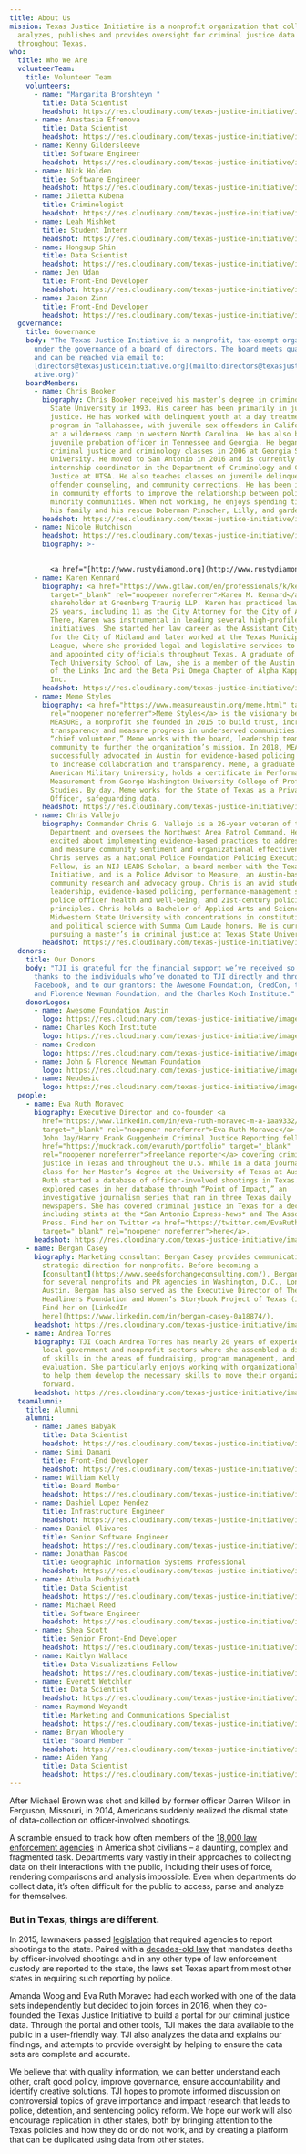 ```yaml
---
title: About Us
mission: Texas Justice Initiative is a nonprofit organization that collects,
  analyzes, publishes and provides oversight for criminal justice data
  throughout Texas.
who:
  title: Who We Are
  volunteerTeam:
    title: Volunteer Team
    volunteers:
      - name: "Margarita Bronshteyn "
        title: Data Scientist
        headshot: https://res.cloudinary.com/texas-justice-initiative/image/upload/v1594048926/Margarita_Bronshteyn_Photo_e6hjzb.jpg
      - name: Anastasia Efremova
        title: Data Scientist
        headshot: https://res.cloudinary.com/texas-justice-initiative/image/upload/v1583973637/AnastasiaEfremova_1_f5z7rz.png
      - name: Kenny Gildersleeve
        title: Software Engineer
        headshot: https://res.cloudinary.com/texas-justice-initiative/image/upload/v1595435115/KennyGildersleeve_SoftwareEngineer_rr8sef.jpg
      - name: Nick Holden
        title: Software Engineer
        headshot: https://res.cloudinary.com/texas-justice-initiative/image/upload/v1583373897/nick-holden_h6exr6.jpg
      - name: Jiletta Kubena
        title: Criminologist
        headshot: https://res.cloudinary.com/texas-justice-initiative/image/upload/v1602018078/Jiletta_Kubena_yg010w.jpg
      - name: Leah Mishket
        title: Student Intern
        headshot: https://res.cloudinary.com/texas-justice-initiative/image/upload/v1615754472/LeahMishket2_pbihl4.jpg
      - name: Hongsup Shin
        title: Data Scientist
        headshot: https://res.cloudinary.com/texas-justice-initiative/image/upload/v1583374725/hongsup-shin_hmegrv.jpg
      - name: Jen Udan
        title: Front-End Developer
        headshot: https://res.cloudinary.com/texas-justice-initiative/image/upload/v1583374509/jen-udan_auwxyy.jpg
      - name: Jason Zinn
        title: Front-End Developer
        headshot: https://res.cloudinary.com/texas-justice-initiative/image/upload/v1583374691/jason-zinn_d5mwdd.jpg
  governance:
    title: Governance
    body: "The Texas Justice Initiative is a nonprofit, tax-exempt organization
      under the governance of a board of directors. The board meets quarterly
      and can be reached via email to:
      [directors@texasjusticeinitiative.org](mailto:directors@texasjusticeiniti\
      ative.org)"
    boardMembers:
      - name: Chris Booker
        biography: Chris Booker received his master’s degree in criminology from Florida
          State University in 1993. His career has been primarily in juvenile
          justice. He has worked with delinquent youth at a day treatment
          program in Tallahassee, with juvenile sex offenders in California, and
          at a wilderness camp in western North Carolina. He has also been a
          juvenile probation officer in Tennessee and Georgia. He began teaching
          criminal justice and criminology classes in 2006 at Georgia Southern
          University. He moved to San Antonio in 2016 and is currently the
          internship coordinator in the Department of Criminology and Criminal
          Justice at UTSA. He also teaches classes on juvenile delinquency,
          offender counseling, and community corrections. He has been involved
          in community efforts to improve the relationship between police and
          minority communities. When not working, he enjoys spending time with
          his family and his rescue Doberman Pinscher, Lilly, and gardening.
        headshot: https://res.cloudinary.com/texas-justice-initiative/image/upload/v1591806510/ChrisBooker_cmcmqp.jpg
      - name: Nicole Hutchison
        headshot: https://res.cloudinary.com/texas-justice-initiative/image/upload/v1591811354/NicoleHutchison-Moore_hmikod.jpg
        biography: >-
          

          <a href="[http://www.rustydiamond.org](http://www.rustydiamond.org/)" target="_blank" rel="noopener noreferrer">Nicole Hutchison</a> is the founder and backbone of non-profit, The Rusty Diamond Network. Born out of her personal tragedy, and subsequent incarceration within TDCJ in 2018, Nicole saw the need for peer-to-peer mentorship and support within prison walls. Upon her release, the seed grew, and with a vast network in place, re-entry, parole, family services, clothing, housing and resources are now in the suite of services offered by The Rusty Diamond Network. Nicole's 25-year career in Global Fortune 500 companies, focused on software solutions and data analytics to solve organizations largest problems, gave her the  tenacity and skillset to advocate and tackle the difficult criminal justice system to fight for women's mental health and re-entry success. The Rusty Diamond Network partners with several organizations in Texas, and across the US to advocate for overall reforms and restorative justice.
      - name: Karen Kennard
        biography: <a href="https://www.gtlaw.com/en/professionals/k/kennard-karen-m"
          target="_blank" rel="noopener noreferrer">Karen M. Kennard</a> is a
          shareholder at Greenberg Traurig LLP. Karen has practiced law for over
          25 years, including 11 as the City Attorney for the City of Austin.
          There, Karen was instrumental in leading several high-profile
          initiatives. She started her law career as the Assistant City Attorney
          for the City of Midland and later worked at the Texas Municipal
          League, where she provided legal and legislative services to elected
          and appointed city officials throughout Texas. A graduate of the Texas
          Tech University School of Law, she is a member of the Austin Chapter
          of the Links Inc and the Beta Psi Omega Chapter of Alpha Kappa Alpha,
          Inc.
        headshot: https://res.cloudinary.com/texas-justice-initiative/image/upload/v1583375350/karen-kennard_em2dw2.jpg
      - name: Meme Styles
        biography: <a href="https://www.measureaustin.org/meme.html" target="_blank"
          rel="noopener noreferrer">Meme Styles</a> is the visionary behind
          MEASURE, a nonprofit she founded in 2015 to build trust, increase
          transparency and measure progress in underserved communities. As
          “chief volunteer,” Meme works with the board, leadership team and the
          community to further the organization’s mission. In 2018, MEASURE
          successfully advocated in Austin for evidence-based policing as a way
          to increase collaboration and transparency. Meme, a graduate of
          American Military University, holds a certificate in Performance
          Measurement from George Washington University College of Professional
          Studies. By day, Meme works for the State of Texas as a Privacy
          Officer, safeguarding data.
        headshot: https://res.cloudinary.com/texas-justice-initiative/image/upload/v1583375216/meme-styles_zfsh5l.jpg
      - name: Chris Vallejo
        biography: Commander Chris G. Vallejo is a 26-year veteran of the Austin Police
          Department and oversees the Northwest Area Patrol Command. He is
          excited about implementing evidence-based practices to address crime
          and measure community sentiment and organizational effectiveness.
          Chris serves as a National Police Foundation Policing Executive
          Fellow, is an NIJ LEADS Scholar, a board member with the Texas Justice
          Initiative, and is a Police Advisor to Measure, an Austin-based
          community research and advocacy group. Chris is an avid student of
          leadership, evidence-based policing, performance-management systems,
          police officer health and well-being, and 21st-century policing
          principles. Chris holds a Bachelor of Applied Arts and Science from
          Midwestern State University with concentrations in constitutional law
          and political science with Summa Cum Laude honors. He is currently
          pursuing a master’s in criminal justice at Texas State University.​
        headshot: https://res.cloudinary.com/texas-justice-initiative/image/upload/v1591806483/ChrisVallejo_zxvflj.jpg
  donors:
    title: Our Donors
    body: "TJI is grateful for the financial support we’ve received so far. Many
      thanks to the individuals who’ve donated to TJI directly and through
      Facebook, and to our grantors: the Awesome Foundation, CredCon, the John
      and Florence Newman Foundation, and the Charles Koch Institute."
    donorLogos:
      - name: Awesome Foundation Austin
        logo: https://res.cloudinary.com/texas-justice-initiative/image/upload/v1583375661/Awesome-ATX-300x300_cph3ke.png
      - name: Charles Koch Institute
        logo: https://res.cloudinary.com/texas-justice-initiative/image/upload/v1583375748/CKI-Logo-RGB-300x300_gn4m1h.png
      - name: Credcon
        logo: https://res.cloudinary.com/texas-justice-initiative/image/upload/v1583375790/credcon_logo_small_lsh3xy.jpg
      - name: John & Florence Newman Foundation
        logo: https://res.cloudinary.com/texas-justice-initiative/image/upload/v1583375822/Newmanlogo-thumb-360x200_aexkd6.png
      - name: Neudesic
        logo: https://res.cloudinary.com/texas-justice-initiative/image/upload/v1616173702/Neudesic_logo_f7e8mg.jpg
  people:
    - name: Eva Ruth Moravec
      biography: Executive Director and co-founder <a
        href="https://www.linkedin.com/in/eva-ruth-moravec-m-a-1aa9332/"
        target="_blank" rel="noopener noreferrer">Eva Ruth Moravec</a> is a 2018
        John Jay/Harry Frank Guggenheim Criminal Justice Reporting fellow, a <a
        href="https://muckrack.com/evaruth/portfolio" target="_blank"
        rel="noopener noreferrer">freelance reporter</a> covering criminal
        justice in Texas and throughout the U.S. While in a data journalism
        class for her Master’s degree at the University of Texas at Austin, Eva
        Ruth started a database of officer-involved shootings in Texas. She then
        explored cases in her database through “Point of Impact,” an
        investigative journalism series that ran in three Texas daily
        newspapers. She has covered criminal justice in Texas for a decade,
        including stints at the *San Antonio Express-News* and The Associated
        Press. Find her on Twitter <a href="https://twitter.com/EvaRuth"
        target="_blank" rel="noopener noreferrer">here</a>.
      headshot: https://res.cloudinary.com/texas-justice-initiative/image/upload/v1583373618/eva-ruth-moravec_iyilfi.jpg
    - name: Bergan Casey
      biography: Marketing consultant Bergan Casey provides communications support and
        strategic direction for nonprofits. Before becoming a
        [consultant](https://www.seedsforchangeconsulting.com/), Bergan worked
        for several nonprofits and PR agencies in Washington, D.C., London and
        Austin. Bergan has also served as the Executive Director of The
        Headliners Foundation and Women’s Storybook Project of Texas (interim).
        Find her on [LinkedIn
        here](https://www.linkedin.com/in/bergan-casey-0a18874/).
      headshot: https://res.cloudinary.com/texas-justice-initiative/image/upload/v1583374759/bergan-casey_gzudmf.jpg
    - name: Andrea Torres
      biography: TJI Coach Andrea Torres has nearly 20 years of experience in Austin’s
        local government and nonprofit sectors where she assembled a diverse set
        of skills in the areas of fundraising, program management, and program
        evaluation. She particularly enjoys working with organizational leaders
        to help them develop the necessary skills to move their organizations
        forward.
      headshot: https://res.cloudinary.com/texas-justice-initiative/image/upload/v1586287497/Andrea_Headshot_-_Copy_a3tigf.jpg
  teamAlumni:
    title: Alumni
    alumni:
      - name: James Babyak
        title: Data Scientist
        headshot: https://res.cloudinary.com/texas-justice-initiative/image/upload/v1583373811/james-babyak_cmomxc.jpg
      - name: Simi Damani
        title: Front-End Developer
        headshot: https://res.cloudinary.com/texas-justice-initiative/image/upload/v1583373850/simi-damani_laqyha.jpg
      - name: William Kelly
        title: Board Member
        headshot: https://res.cloudinary.com/texas-justice-initiative/image/upload/v1583375284/william-kelly_jtltdc.jpg
      - name: Dashiel Lopez Mendez
        title: Infrastructure Engineer
        headshot: https://res.cloudinary.com/texas-justice-initiative/image/upload/v1583373932/dashiel-lopez-mendez_ctgk5o.jpg
      - name: Daniel Olivares
        title: Senior Software Engineer
        headshot: https://res.cloudinary.com/texas-justice-initiative/image/upload/v1583373984/daniel-olivares_mwwge0.jpg
      - name: Jonathan Pascoe
        title: Geographic Information Systems Professional
        headshot: https://res.cloudinary.com/texas-justice-initiative/image/upload/v1583374057/jonathan-pascoe_lcij2b.jpg
      - name: Athula Pudhiyidath
        title: Data Scientist
        headshot: https://res.cloudinary.com/texas-justice-initiative/image/upload/v1583374106/athula-pudhiyidath_u2d1pu.jpg
      - name: Michael Reed
        title: Software Engineer
        headshot: https://res.cloudinary.com/texas-justice-initiative/image/upload/v1583374142/michael-reed_whsnoa.jpg
      - name: Shea Scott
        title: Senior Front-End Developer
        headshot: https://res.cloudinary.com/texas-justice-initiative/image/upload/v1583374476/shea-scott_y7un1c.jpg
      - name: Kaitlyn Wallace
        title: Data Visualizations Fellow
        headshot: https://res.cloudinary.com/texas-justice-initiative/image/upload/v1583374547/kaitlyn-wallace_wimcib.jpg
      - name: Everett Wetchler
        title: Data Scientist
        headshot: https://res.cloudinary.com/texas-justice-initiative/image/upload/v1583374586/everett-wetchler_nwe6hc.jpg
      - name: Raymond Weyandt
        title: Marketing and Communications Specialist
        headshot: https://res.cloudinary.com/texas-justice-initiative/image/upload/v1583374621/raymond-weyandt_gxupnz.jpg
      - name: Bryan Whoolery
        title: "Board Member "
        headshot: https://res.cloudinary.com/texas-justice-initiative/image/upload/v1583375412/bryan-whoolery_ifvocg.jpg
      - name: Aiden Yang
        title: Data Scientist
        headshot: https://res.cloudinary.com/texas-justice-initiative/image/upload/v1583374656/aiden-yang_ignryi.jpg
---
```

After Michael Brown was shot and killed by former officer Darren Wilson in Ferguson, Missouri, in 2014, Americans suddenly realized the dismal state of data-collection on officer-involved shootings.

A scramble ensued to track how often members of the <a href="http://www.politifact.com/punditfact/statements/2016/jul/10/charles-ramsey/how-many-police-departments-are-us/" target="_blank" rel="noopener noreferrer">18,000 law enforcement agencies</a> in America shot civilians – a daunting, complex and fragmented task. Departments vary vastly in their approaches to collecting data on their interactions with the public, including their uses of force, rendering comparisons and analysis impossible. Even when departments do collect data, it’s often difficult for the public to access, parse and analyze for themselves.

### But in Texas, things are different.

In 2015, lawmakers passed <a href="https://capitol.texas.gov/tlodocs/84R/billtext/pdf/HB01036F.pdf" target="_blank" rel="noopener noreferrer">legislation</a> that required agencies to report shootings to the state. Paired with a <a href="https://statutes.capitol.texas.gov/Docs/CR/htm/CR.49.htm" target="_blank" rel="noopener noreferrer">decades-old law</a> that mandates deaths by officer-involved shootings and in any other type of law enforcement custody are reported to the state, the laws set Texas apart from most other states in requiring such reporting by police.

Amanda Woog and Eva Ruth Moravec had each worked with one of the data sets independently but decided to join forces in 2016, when they co-founded the Texas Justice Initiative to build a portal for our criminal justice data. Through the portal and other tools, TJI makes the data available to the public in a user-friendly way. TJI also analyzes the data and explains our findings, and attempts to provide oversight by helping to ensure the data sets are complete and accurate.

We believe that with quality information, we can better understand each other, craft good policy, improve governance, ensure accountability and identify creative solutions. TJI hopes to promote informed discussion on controversial topics of grave importance and impact research that leads to police, detention, and sentencing policy reform. We hope our work will also encourage replication in other states, both by bringing attention to the Texas policies and how they do or do not work, and by creating a platform that can be duplicated using data from other states.